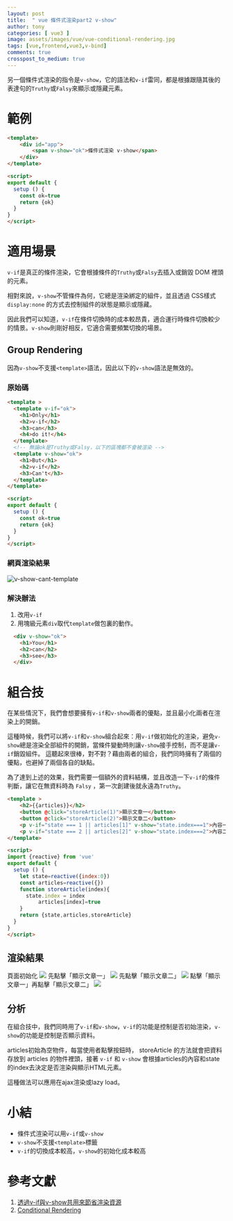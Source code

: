 ```yaml
---
layout: post
title:  " vue 條件式渲染part2 v-show"
author: tony
categories: [ vue3 ]
image: assets/images/vue/vue-conditional-rendering.jpg
tags: [vue,frontend,vue3,v-bind]
comments: true
crosspost_to_medium: true
---
```

另一個條件式渲染的指令是`v-show`，它的語法和`v-if`雷同，都是根據跟隨其後的表達句的`Truthy`或`Falsy`來顯示或隱藏元素。

# 範例
```html
<template>
    <div id="app">
        <span v-show="ok">條件式渲染 v-show</span>
    </div>
</template>
```
```html
<script>
export default {
  setup () {
    const ok=true
    return {ok}
  }
}
</script>
```

# 適用場景
`v-if`是真正的條件渲染，它會根據條件的`Truthy`或`Falsy`去插入或銷毀 DOM 裡頭的元素。

相對來說，`v-show`不管條件為何，它總是渲染綁定的組件，並且透過 CSS樣式 `display:none` 的方式去控制組件的狀態是顯示或隱藏。

因此我們可以知道，`v-if`在條件切換時的成本較昂貴，適合運行時條件切換較少的情景。`v-show`則剛好相反，它適合需要頻繁切換的場景。

## Group Rendering
因為`v-show`不支援`<template>`語法，因此以下的`v-show`語法是無效的。
### 原始碼
```html
<template >
  <template v-if="ok">
    <h1>Only</h1>
    <h2>v-if</h2>
    <h3>can</h3>
    <h4>do it!</h4>
  </template>
  <!-- 無論ok是Truthy或Falsy，以下的區塊都不會被渲染 -->
  <template v-show="ok">
    <h1>But</h1>
    <h2>v-if</h2>
    <h3>Can't</h3>
  </template>
</template>

<script>
export default {
  setup () {
    const ok=true
    return {ok}
  }
}
</script>
```
### 網頁渲染結果
![v-show-cant-template](../../assets/images/vue/v-show-cant-template.png)

### 解決辦法
1. 改用`v-if`
2. 用塊級元素`div`取代`template`做包裏的動作。
```html
  <div v-show="ok">
    <h1>You</h1>
    <h2>can</h2>
    <h3>see</h3>
  </div>
```

# 組合技
在某些情況下，我們會想要擁有`v-if`和`v-show`兩者的優點，並且最小化兩者在渲染上的開銷。  

這種時候，我們可以將`v-if`和`v-show`組合起來：用`v-if`做初始化的渲染，避免`v-show`總是渲染全部組件的開銷，當條件變動時則讓`v-show`接手控制，而不是讓`v-if`銷毀組件。
這聽起來很棒，對不對？藉由兩者的組合，我們同時擁有了兩個的優點，也避掉了兩個各自的缺點。

為了達到上述的效果，我們需要一個額外的資料結構，並且改造一下`v-if`的條件判斷，讓它在無資料時為 `Falsy` ，第一次創建後就永遠為`Truthy`。
```html
<template >
    <h2>{{articles}}</h2>
    <button @click="storeArticle(1)">顯示文章一</button>
    <button @click="storeArticle(2)">顯示文章二</button>
    <p v-if="state === 1 || articles[1]" v-show="state.index===1">內容一</p>
    <p v-if="state === 2 || articles[2]" v-show="state.index===2">內容二</p>
</template>

<script>
import {reactive} from 'vue'
export default {
  setup () {
    let state=reactive({index:0})
    const articles=reactive({})
    function storeArticle(index){
      state.index = index
          articles[index]=true
    }
    return {state,articles,storeArticle}
  }
}
</script>
```
## 渲染結果
頁面初始化
![](../../assets/images/vue/vue-init-article.png)
先點擊「顯示文章一」
![](../../assets/images/vue/vue-article-1.png)
先點擊「顯示文章二」
![](../../assets/images/vue/vue-article-2.png)
點擊「顯示文章一」再點擊「顯示文章二」
![](../../assets/images/vue/vue-article1-2.png)

## 分析
在組合技中，我們同時用了`v-if`和`v-show`，`v-if`的功能是控制是否初始渲染，`v-show`的功能是控制是否顯示資料。

articles初始為空物件，每當使用者點擊按鈕時， storeArticle 的方法就會把資料存放到 articles 的物件裡頭，接著 `v-if` 和 `v-show` 會根據articles的內容和state的index去決定是否渲染與顯示HTML元素。

這種做法可以應用在ajax渲染或lazy load。
# 小結
- 條件式渲染可以用`v-if`或`v-show`
- `v-show`不支援`<template>`標籤
- `v-if`的切換成本較高，`v-show`的初始化成本較高


# 參考文獻
1. [透過v-if與v-show共用來節省渲染資源](https://guahsu.io/2018/08/vue-if-with-vue-show-singleton/)
2. [Conditional Rendering](https://v3.vuejs.org/guide/conditional.html)
